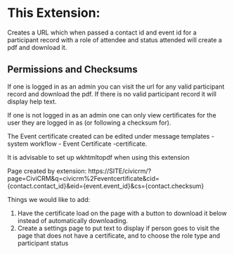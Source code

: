 # This Extension:

Creates a URL which when passed a contact id and event id for a participant record with a role of attendee and status attended will create a pdf and download it.

## Permissions and Checksums

If one is logged in as an admin you can visit the url for any valid participant record and download the pdf. If there is no valid participant record it will display help text.

If one is not logged in as an admin one can only view certificates for the user they are logged in as (or following a checksum for).


The Event certificate created can be edited under message templates - system workflow - Event Certificate -certificate.

It is advisable to set up wkhtmltopdf when using this extension

Page created by extension: https://SITE/civicrm/?page=CiviCRM&q=civicrm%2Feventcertificate&cid={contact.contact_id}&eid={event.event_id}&cs={contact.checksum}

Things we would like to add:

1. Have the certificate load on the page with a button to download it below instead of automatically downloading.
2. Create a settings page to put text to display if person goes to visit the page that does not have a certificate, and to choose the role type and participant status
